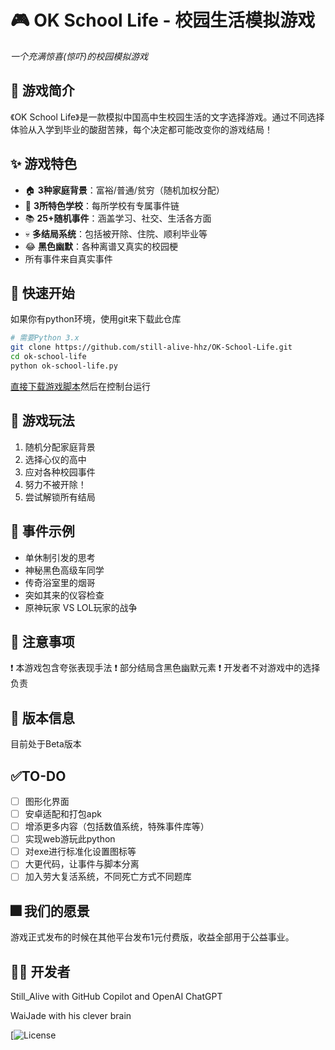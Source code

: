 # 🎮 OK School Life - 校园生活模拟游戏

*一个充满惊喜(惊吓)的校园模拟游戏*

## 📖 游戏简介

《OK School Life》是一款模拟中国高中生校园生活的文字选择游戏。通过不同选择体验从入学到毕业的酸甜苦辣，每个决定都可能改变你的游戏结局！

## ✨ 游戏特色

- 🏠 **3种家庭背景**：富裕/普通/贫穷（随机加权分配）
- 🏫 **3所特色学校**：每所学校有专属事件链
- 📚 **25+随机事件**：涵盖学习、社交、生活各方面
- 💀 **多结局系统**：包括被开除、住院、顺利毕业等
- 😂 **黑色幽默**：各种离谱又真实的校园梗
- 所有事件来自真实事件

## 🚀 快速开始

如果你有python环境，使用git来下载此仓库

```bash
# 需要Python 3.x
git clone https://github.com/still-alive-hhz/OK-School-Life.git
cd ok-school-life
python ok-school-life.py
```

[直接下载游戏脚本](https://github.com/ff9d0362-7cad-4f06-8527-6efaf9ea21f5)然后在控制台运行

## 🎯 游戏玩法

1. 随机分配家庭背景
2. 选择心仪的高中
3. 应对各种校园事件
4. 努力不被开除！
5. 尝试解锁所有结局

## 📜 事件示例

- 单休制引发的思考
- 神秘黑色高级车同学
- 传奇浴室里的烟哥
- 突如其来的仪容检查
- 原神玩家 VS LOL玩家的战争

## 📌 注意事项

❗ 本游戏包含夸张表现手法
❗ 部分结局含黑色幽默元素
❗ 开发者不对游戏中的选择负责

## 📅 版本信息

目前处于Beta版本

## ✅TO-DO

* [ ]  图形化界面
* [ ]  安卓适配和打包apk
* [ ]  增添更多内容（包括数值系统，特殊事件库等）
* [ ]  实现web游玩此python
* [ ]  对exe进行标准化设置图标等
* [ ]  大更代码，让事件与脚本分离
* [ ]  加入劳大复活系统，不同死亡方式不同题库

## 🎆 我们的愿景

游戏正式发布的时候在其他平台发布1元付费版，收益全部用于公益事业。

## 👨‍💻 开发者

Still_Alive with GitHub Copilot and OpenAI ChatGPT

WaiJade with his clever brain

[![License](https://img.shields.io/badge/license-MIT-blue.svg)
